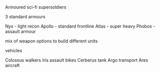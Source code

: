 Armoured sci-fi supersoldiers

3 standard armours

Nyx - light recon
Apollo - standard frontline 
Atlas - super heavy 
Phobos - assault armour

mix of weapon options to build different units 

vehicles

Colossus walkers
Iris assault bikes
Cerberus tank
Argo transport
Ares aircraft 